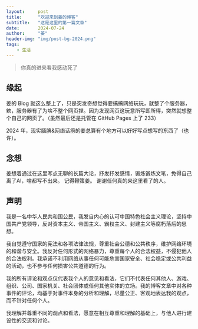 ```yaml
---
layout:     post
title:      "欢迎来到姜的博客"
subtitle:   "这是这里的第一篇文章"
date:       2024-07-24
author:     "姜"
header-img: "img/post-bg-2024.png"
tags:
    - 生活
---
```


> 你真的进来看我感动死了


## 缘起

姜的 Blog 就这么整上了，只是突发奇想觉得要搞搞网络玩玩，就整了个服务器，欸，服务器有了为啥不整个网页捏。因为发现网页这玩意所写即所得，突然就想整个自己的网页了。（虽然最后还是托管在 GitHub Pages 上了 233）

2024 年，现实腼腆&网络话痨的姜总算有个地方可以好好写点想写的东西了（也许）。

## 念想

姜想着通过在这里写点无聊的长篇大论，抒发抒发感情，锻炼锻炼文笔，免得自己离了AI，啥都写不出来。
记得鞭策姜。
谢谢任何真的来这里看了的人。

## 声明

我是一名中华人民共和国公民，我发自内心的认可中国特色社会主义理论，坚持中国共产党领导，反对资本主义、帝国主义、霸权主义、封建主义等腐朽落后的思想。

我自觉遵守国家的宪法和各项法律法规，尊重社会公德和公共秩序，维护网络环境的和谐与安全。我反对任何形式的网络暴力，尊重每个人的合法权益，不侵犯他人的合法权利。我承诺不利用网络从事任何可能危害国家安全、社会稳定或公共利益的活动，也不参与任何损害公共道德的行为。

我的所有评论和观点仅代表我个人的意见和看法，它们不代表任何其他人、游戏、组织、公司、国家机关、社会团体或任何其他实体的立场。我的博客文章中对各种事件的评论，均基于对事件本身的分析和理解，尽量公正、客观地表达我的观点，而不针对任何个人。

我理解并尊重不同的观点和看法，愿意在相互尊重和理解的基础上，与他人进行建设性的交流和讨论。
